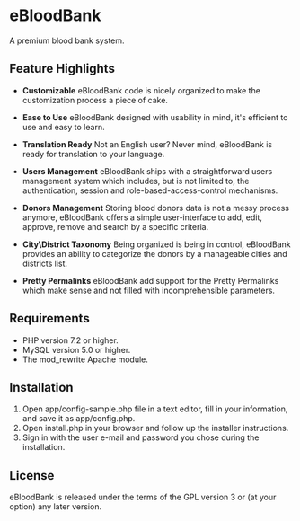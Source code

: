 eBloodBank
==========

A premium blood bank system.

Feature Highlights
------------------

- **Customizable** eBloodBank code is nicely organized to make the customization process a piece of cake.

- **Ease to Use** eBloodBank designed with usability in mind, it's efficient to use and easy to learn.

- **Translation Ready** Not an English user? Never mind, eBloodBank is ready for translation to your language.

- **Users Management** eBloodBank ships with a straightforward users management system which includes, but is not limited to, the authentication, session and role-based-access-control mechanisms.

- **Donors Management** Storing blood donors data is not a messy process anymore, eBloodBank offers a simple user-interface to add, edit, approve, remove and search by a specific criteria.

- **City\District Taxonomy** Being organized is being in control, eBloodBank provides an ability to categorize the donors by a manageable cities and districts list.

- **Pretty Permalinks** eBloodBank add support for the Pretty Permalinks which make sense and not filled with incomprehensible parameters.

Requirements
------------------

- PHP version 7.2 or higher.
- MySQL version 5.0 or higher.
- The mod_rewrite Apache module.


Installation
------------------

1. Open app/config-sample.php file in a text editor, fill in your information, and save it as app/config.php.
2. Open install.php in your browser and follow up the installer instructions.
3. Sign in with the user e-mail and password you chose during the installation.


License
------------------

eBloodBank is released under the terms of the GPL version 3 or (at your option) any later version.
